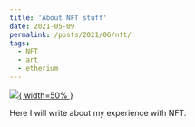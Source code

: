 ```yaml
---
title: 'About NFT stuff'
date: 2021-05-09
permalink: /posts/2021/06/nft/
tags:
  - NFT
  - art
  - etherium
---
```


<a href="https://t.co/78nKfdMPJn?amp=1" rel="Sublime Highlight for PHITS input files ">![](https://lh3.googleusercontent.com/KzL_DWAK6mXt2M75bGlXa1fMNSxXSsCdKkHe2O0l4dWiJ26G5q6NpbASFQjga3_Bzhjw7V5-61OH0n0IXDrAlIrTqhj-Cu-tk8ifBdQ=s0){ width=50% }</a>


Here I will write about my experience with NFT.
